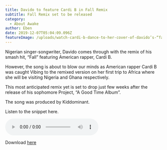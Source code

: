 ```yaml
---
title: Davido to feature Cardi B in Fall Remix
subtitle: Fall Remix set to be released
category:
  - About Awake
author: Eben
date: 2019-12-07T05:04:09.096Z
featureImage: /uploads/watch-cardi-b-dance-to-her-cover-of-davido’s-“fall”.jpg
---
```

Nigerian singer-songwriter, Davido comes through with the remix of his smash hit, “Fall” featuring American rapper, Cardi B.

However, the song is about to blow our minds as American rapper Cardi B was caught Vibing to the remixed version on her first trip to Africa where she will be visiting Nigeria and Ghana respectively.

This most anticipated remix yet is set to drop just few weeks after the release of his sophomore Project, “A Good Time Album”.

The song was produced by Kiddominant.

Listen to the snippet here.

<audio controls>

<source src="https://justnaija.com/music/download-mp3/1645-davido-fall-remix-ft-cardi-b/download" type="audio/mp3">

</audio>

Download [here](https://justnaija.com/music/download-mp3/1645-davido-fall-remix-ft-cardi-b/download)
